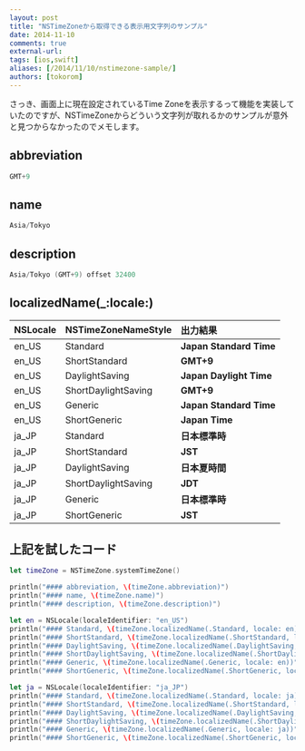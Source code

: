 ```yaml
---
layout: post
title: "NSTimeZoneから取得できる表示用文字列のサンプル"
date: 2014-11-10
comments: true
external-url: 
tags: [ios,swift]
aliases: [/2014/11/10/nstimezone-sample/]
authors: [tokorom]
---
```


さっき、画面上に現在設定されているTime Zoneを表示するって機能を実装していたのですが、NSTimeZoneからどういう文字列が取れるかのサンプルが意外と見つからなかったのでメモします。

## abbreviation

```swift
GMT+9
```

## name

```swift
Asia/Tokyo
```

## description

```swift
Asia/Tokyo (GMT+9) offset 32400
```

## localizedName(_:locale:)

| NSLocale | NSTimeZoneNameStyle  | 出力結果
|:-|:-|:-|
| en_US | Standard  | **Japan Standard Time**
| en_US | ShortStandard  | **GMT+9**
| en_US | DaylightSaving  | **Japan Daylight Time**
| en_US | ShortDaylightSaving  | **GMT+9**
| en_US | Generic  | **Japan Standard Time**
| en_US | ShortGeneric  | **Japan Time**
| ja_JP | Standard  | **日本標準時**
| ja_JP | ShortStandard  | **JST**
| ja_JP | DaylightSaving  | **日本夏時間**
| ja_JP | ShortDaylightSaving  | **JDT**
| ja_JP | Generic  | **日本標準時**
| ja_JP | ShortGeneric  | **JST**

## 上記を試したコード

```swift
let timeZone = NSTimeZone.systemTimeZone()

println("#### abbreviation, \(timeZone.abbreviation)")
println("#### name, \(timeZone.name)")
println("#### description, \(timeZone.description)")

let en = NSLocale(localeIdentifier: "en_US")
println("#### Standard, \(timeZone.localizedName(.Standard, locale: en))")
println("#### ShortStandard, \(timeZone.localizedName(.ShortStandard, locale: en))")
println("#### DaylightSaving, \(timeZone.localizedName(.DaylightSaving, locale: en))")
println("#### ShortDaylightSaving, \(timeZone.localizedName(.ShortDaylightSaving, locale: en))")
println("#### Generic, \(timeZone.localizedName(.Generic, locale: en))")
println("#### ShortGeneric, \(timeZone.localizedName(.ShortGeneric, locale: en))")

let ja = NSLocale(localeIdentifier: "ja_JP")
println("#### Standard, \(timeZone.localizedName(.Standard, locale: ja))")
println("#### ShortStandard, \(timeZone.localizedName(.ShortStandard, locale: ja))")
println("#### DaylightSaving, \(timeZone.localizedName(.DaylightSaving, locale: ja))")
println("#### ShortDaylightSaving, \(timeZone.localizedName(.ShortDaylightSaving, locale: ja))")
println("#### Generic, \(timeZone.localizedName(.Generic, locale: ja))")
println("#### ShortGeneric, \(timeZone.localizedName(.ShortGeneric, locale: ja))")
```
